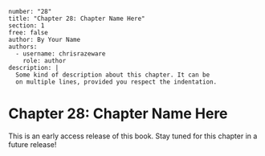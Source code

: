 ```metadata
number: "28"
title: "Chapter 28: Chapter Name Here"
section: 1
free: false
author: By Your Name
authors:
  - username: chrisrazeware
    role: author
description: |
  Some kind of description about this chapter. It can be
  on multiple lines, provided you respect the indentation.
```

# Chapter 28: Chapter Name Here

This is an early access release of this book. Stay tuned for this chapter in a future release!